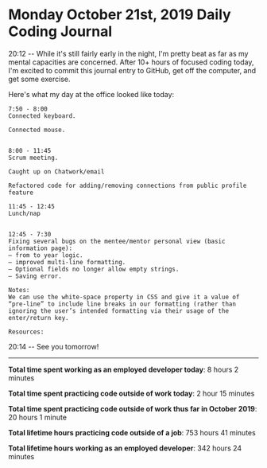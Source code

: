 # Monday October 21st, 2019 Daily Coding Journal
20:12 -- While it's still fairly early in the night, I'm pretty beat as far as my mental capacities are concerned. After 10+ hours of focused coding today, I'm excited to commit this journal entry to GitHub, get off the computer, and get some exercise. 

Here's what my day at the office looked like today:
```
7:50 - 8:00
Connected keyboard.

Connected mouse.


8:00 - 11:45
Scrum meeting.

Caught up on Chatwork/email

Refactored code for adding/removing connections from public profile feature

11:45 - 12:45
Lunch/nap


12:45 - 7:30
Fixing several bugs on the mentee/mentor personal view (basic information page):
— from to year logic.
— improved multi-line formatting.
— Optional fields no longer allow empty strings.
— Saving error.

Notes:
We can use the white-space property in CSS and give it a value of “pre-line” to include line breaks in our formatting (rather than ignoring the user’s intended formatting via their usage of the enter/return key.

Resources:
```
20:14 -- See you tomorrow!

___
**Total time spent working as an employed developer today**: 8 hours 2 minutes

**Total time spent practicing code outside of work today**: 2 hour 15 minutes

**Total time spent practicing code outside of work thus far in October 2019**: 20 hours 1 minute

**Total lifetime hours practicing code outside of a job**: 753 hours 41 minutes

**Total lifetime hours working as an employed developer**: 342 hours 24 minutes